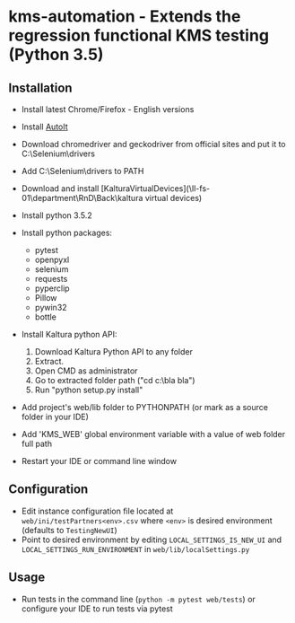 # kms-automation - Extends the regression functional KMS testing (Python 3.5)

## Installation

* Install latest Chrome/Firefox - English versions
* Install [AutoIt](https://www.autoitscript.com/site/autoit/downloads/)
* Download chromedriver and geckodriver from official sites and put it to C:\Selenium\drivers
* Add C:\Selenium\drivers to PATH
* Download and install [KalturaVirtualDevices](\\Il-fs-01\department\RnD\Back\kaltura virtual devices\)
* Install python 3.5.2
* Install python packages:
  * pytest
  * openpyxl
  * selenium
  * requests
  * pyperclip
  * Pillow
  * pywin32
  * bottle
  
* Install Kaltura python API:
	1. Download Kaltura Python API to any folder
	2. Extract.
	3. Open CMD as administrator
	4. Go to extracted folder path ("cd c:\bla bla\")
	5. Run "python setup.py install"

* Add project's web/lib folder to PYTHONPATH (or mark as a source folder in your IDE)
* Add 'KMS_WEB' global environment variable with a value of web folder full path
* Restart your IDE or command line window

## Configuration

* Edit instance configuration file located at `web/ini/testPartners<env>.csv` where `<env>` is desired environment (defaults to `TestingNewUI`)
* Point to desired environment by editing `LOCAL_SETTINGS_IS_NEW_UI` and `LOCAL_SETTINGS_RUN_ENVIRONMENT` in `web/lib/localSettings.py`

## Usage

* Run tests in the command line (`python -m pytest web/tests`) or configure your IDE to run tests via pytest
